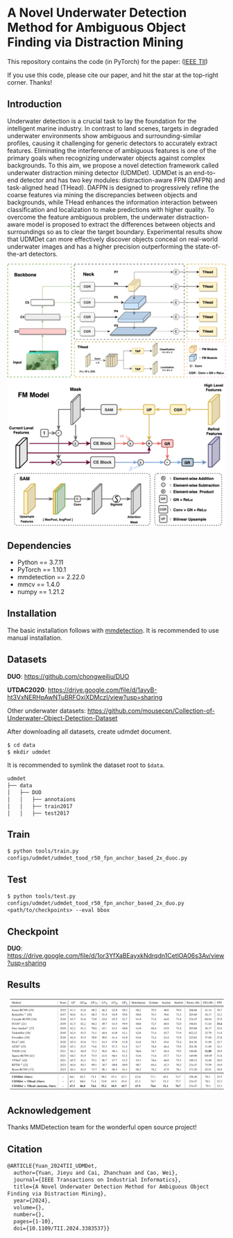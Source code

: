 # A Novel Underwater Detection Method for Ambiguous Object Finding via Distraction Mining

This repository contains the code (in PyTorch) for the paper: ([IEEE TII](http://https://ieeexplore.ieee.org/document/10352113))

If you use this code, please cite our paper, and hit the star at the top-right corner. Thanks!
## Introduction

Underwater detection is a crucial task to lay the foundation for the intelligent marine industry. In contrast to land scenes, targets in degraded underwater environments show ambiguous and surrounding-similar profiles, causing it challenging for generic detectors to accurately extract features. Eliminating the interference of ambiguous features is one of the primary goals when recognizing underwater objects against complex backgrounds. To this aim, we propose a novel detection framework called underwater distraction mining detector (UDMDet). UDMDet is an end-to-end detector and has two key modules: distraction-aware FPN (DAFPN) and task-aligned head (THead). DAFPN is designed to progressively refine the coarse features via mining the discrepancies between objects and backgrounds, while THead enhances the information interaction between classification and localization to make predictions with higher quality. To overcome the feature ambiguous problem, the underwater distraction-aware model is proposed to extract the differences between objects and surroundings so as to clear the target boundary. Experimental results show that UDMDet can more effectively discover objects conceal on real-world underwater images and has a higher precision outperforming the state-of-the-art detectors. 

![pipeline](./img/model.png)
![pipeline](./img/fm.png)


## Dependencies

- Python == 3.7.11
- PyTorch == 1.10.1
- mmdetection == 2.22.0
- mmcv == 1.4.0
- numpy == 1.21.2

## Installation

The basic installation follows with [mmdetection](https://github.com/mousecpn/mmdetection/blob/master/docs/get_started.md). It is recommended to use manual installation. 

## Datasets

**DUO**: https://github.com/chongweiliu/DUO

**UTDAC2020**: https://drive.google.com/file/d/1avyB-ht3VxNERHpAwNTuBRFOxiXDMczI/view?usp=sharing


Other underwater datasets: https://github.com/mousecpn/Collection-of-Underwater-Object-Detection-Dataset

After downloading all datasets, create udmdet document.

```
$ cd data
$ mkdir udmdet
```

It is recommended to symlink the dataset root to `$data`.

```
udmdet
├── data
│   ├── DUO
│   │   ├── annotaions
│   │   ├── train2017
│   │   ├── test2017
```


## Train

```
$ python tools/train.py configs/udmdet/udmdet_tood_r50_fpn_anchor_based_2x_duoc.py
```

## Test

```
$ python tools/test.py configs/udmdet/udmdet_tood_r50_fpn_anchor_based_2x_duo.py <path/to/checkpoints> --eval bbox
```

## Checkpoint

**DUO**: https://drive.google.com/file/d/1or3YfXaBEayxkNdrqdn1CetlOA06s3Av/view?usp=sharing


## Results

![pipeline](./img/result.jpg)



## Acknowledgement

Thanks MMDetection team for the wonderful open source project!

## Citation

```
@ARTICLE{Yuan_2024TII_UDMDet,
  author={Yuan, Jieyu and Cai, Zhanchuan and Cao, Wei},
  journal={IEEE Transactions on Industrial Informatics}, 
  title={A Novel Underwater Detection Method for Ambiguous Object Finding via Distraction Mining}, 
  year={2024},
  volume={},
  number={},
  pages={1-10},
  doi={10.1109/TII.2024.3383537}}
```

